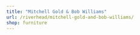 ```yaml
---
title: "Mitchell Gold & Bob Williams"
url: /riverhead/mitchell-gold-and-bob-williams/
shop: furniture
---
```

